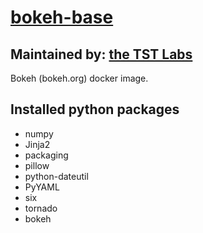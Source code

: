 # [bokeh-base](https://github.com/tst-labs/bokeh-base)

## Maintained by: [the TST Labs](https://github.com/tst-labs)

Bokeh (bokeh.org) docker image.

## Installed python packages

* numpy
* Jinja2
* packaging
* pillow
* python-dateutil
* PyYAML
* six
* tornado
* bokeh
